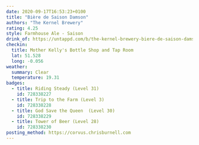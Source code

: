 ```yaml
---
date: 2020-09-17T16:53:23+0100
title: "Bière de Saison Damson"
authors: "The Kernel Brewery"
rating: 4.25
style: Farmhouse Ale - Saison
drink_of: https://untappd.com/b/the-kernel-brewery-biere-de-saison-damson/2531225
checkin:
  title: Mother Kelly's Bottle Shop and Tap Room
  lat: 51.528
  long: -0.056
weather:
  summary: Clear
  temperature: 19.31
badges:
  - title: Riding Steady (Level 31)
    id: 728338227
  - title: Trip to the Farm (Level 3)
    id: 728338228
  - title: God Save the Queen  (Level 30)
    id: 728338229
  - title: Tower of Beer (Level 28)
    id: 728338230
posting_method: https://corvus.chrisburnell.com
---
```

